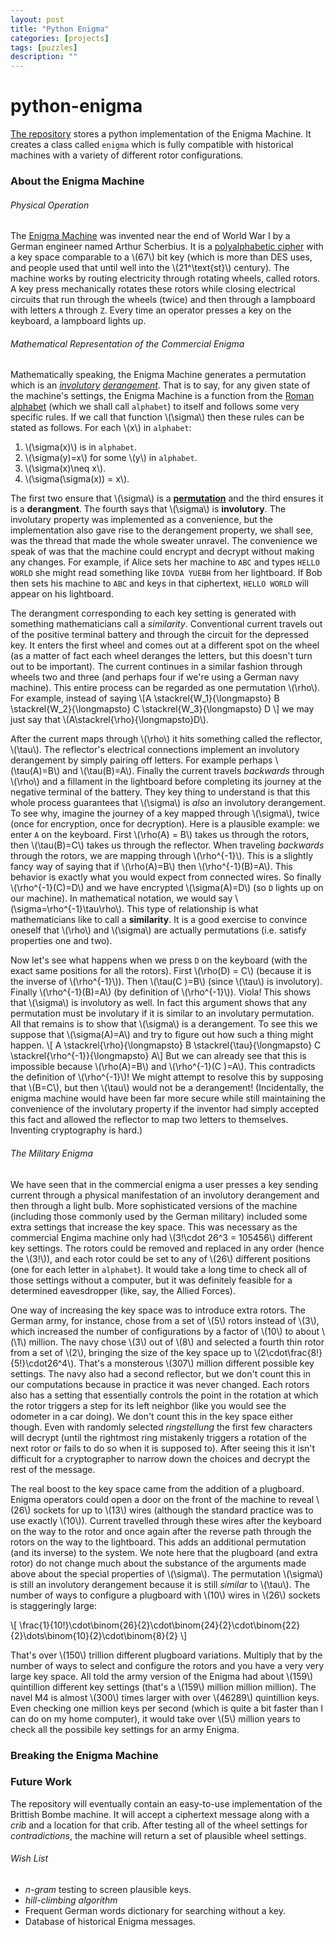 ```yaml
---
layout: post
title: "Python Enigma"
categories: [projects]
tags: [puzzles]
description: ""
---
```


# python-enigma
[The repository](github.io/aylvisaker/python-enigma) stores a python implementation of the Enigma Machine. It creates a class called `enigma` which is fully compatible with historical machines with a variety of different rotor configurations.

### About the Enigma Machine
###### Physical Operation
The [Enigma Machine](wki.pe/Enigma_machine) was invented near the end of World War I by a German engineer named Arthur Scherbius. It is a [polyalphabetic cipher](wki.pe/Polyalphabetic_cipher) with a key space comparable to a \\(67\\) bit key (which is more than DES uses, and people used that until well into the \\(21^\text{st}\\) century). The machine works by routing electricity through rotating wheels, called rotors. A key press mechanically rotates these rotors while closing electrical circuits that run through the wheels (twice) and then through a lampboard with letters `A` through `Z`. Every time an operator presses a key on the keyboard, a lampboard lights up.

###### Mathematical Representation of the Commercial Enigma
Mathematically speaking, the Enigma Machine generates a permutation which is an *[involutory](wki.pe/Involution_(mathematics)) [derangement](wki.pe/Derangement)*. That is to say, for any given state of the machine's settings, the Enigma Machine is a function from the [Roman alphabet](Roman_alphabet) (which we shall call `alphabet`) to itself and follows some very specific rules. If we call that function \\(\\sigma\\) then these rules can be stated as follows. For each \\(x\\) in `alphabet`:
1. \\(\\sigma(x)\\) is in `alphabet`.
2. \\(\\sigma(y)=x\\) for some \\(y\\) in `alphabet`.
3. \\(\\sigma(x)\\neq x\\).
4. \\(\\sigma(\\sigma(x)) = x\\).

The first two ensure that \\(\\sigma\\) is a **[permutation](wki.pe/Permutation)** and the third ensures it is a **derangment**. The fourth says that \\(\\sigma\\) is **involutory**. The involutary property was implemented as a convenience, but the implementation also gave rise to the derangement property, we shall see, was the thread that made the whole sweater unravel. The convenience we speak of was that the machine could encrypt and decrypt without making any changes. For example, if Alice sets her machine to `ABC` and types `HELLO WORLD` she might read something like `IOVDA YUEBH` from her lightboard. If Bob then sets his machine to `ABC` and keys in that ciphertext, `HELLO WORLD` will appear on his lightboard.

The derangment corresponding to each key setting is generated with something mathematicians call a *similarity*. Conventional current travels out of the positive terminal battery and through the circuit for the depressed key. It enters the first wheel and comes out at a different spot on the wheel (as a matter of fact each wheel deranges the letters, but this doesn't turn out to be important). The current continues in a similar fashion through wheels two and three (and perhaps four if we're using a German navy machine). This entire process can be regarded as one permutation \\(\\rho\\). For example, instead of saying 
\\[A \\stackrel{W\_1}{\\longmapsto} B \\stackrel{W\_2}{\\longmapsto} C \\stackrel{W\_3}{\\longmapsto} D \\]
we may just say that \\(A\\stackrel{\\rho}{\\longmapsto}D\\).

After the current maps through \\(\\rho\\) it hits something called the reflector, \\(\\tau\\). The reflector's electrical connections implement an involutory derangement by simply pairing off letters. For example perhaps \\(\\tau(A)=B\\) and \\(\\tau(B)=A\\). Finally the current travels *backwards* through \\(\\rho\\) and a fillament in the lightboard before completing its journey at the negative terminal of the battery. They key thing to understand is that this whole process guarantees that \\(\\sigma\\) is *also* an involutory derangement. To see why, imagine the journey of a key mapped through \\(\\sigma\\), twice (once for encryption, once for decryption). Here is a plausible example: we enter `A` on the keyboard. First \\(\\rho(A) = B\\) takes us through the rotors, then \\(\\tau(B)=C\\) takes us through the reflector. When traveling *backwards* through the rotors, we are mapping through \\(\\rho^{-1}\\). This is a slightly fancy way of saying that if \\(\\rho(A)=B\\) then \\(\\rho^{-1}(B)=A\\). This behavior is exactly what you would expect from connected wires. So finally \\(\\rho^{-1}(C)=D\\) and we have encrypted \\(\\sigma(A)=D\\) (so `D` lights up on our machine). In mathematical notation, we would say \\(\\sigma=\\rho^{-1}\\tau\\rho\\). This type of relationship is what mathematicians like to call a **similarity**. It is a good exercise to convince oneself that \\(\\rho\\) and \\(\\sigma\\) are actually permutations (i.e. satisfy properties one and two).

Now let's see what happens when we press `D` on the keyboard (with the exact same positions for all the rotors). First \\(\\rho(D) = C\\) (because it is the inverse of \\(\\rho^{-1}\\)). Then \\(\\tau(C )=B\\) (since \\(\\tau\\) is involutory). Finally \\(\\rho^{-1}(B)=A\\) (by definition of \\(\\rho^{-1}\\)). Viola! This shows that \\(\\sigma\\) is involutory as well. In fact this argument shows that any permutation must be involutary if it is similar to an involutary permutation. All that remains is to show that \\(\\sigma\\) is a derangement. To see this we suppose that \\(\\sigma(A)=A\\) and try to figure out how such a thing might happen.
\\[ A \\stackrel{\\rho}{\\longmapsto} B \\stackrel{\\tau}{\\longmapsto} C \\stackrel{\\rho^{-1}}{\\longmapsto} A\\]
But we can already see that this is impossible because \\(\\rho(A)=B\\) and \\(\\rho^{-1}(C )=A\\). This contradicts the definition of \\(\\rho^{-1}\\)! We might attempt to resolve this by supposing that \\(B=C\\), but then \\(\\tau\\) would not be a derangement! (Incidentally, the enigma machine would have been far more secure while still maintaining the convenience of the involutary property if the inventor had simply accepted this fact and allowed the reflector to map two letters to themselves. Inventing cryptography is hard.)

###### The Military Enigma

We have seen that in the commercial enigma a user presses a key sending current through a physical manifestation of an involutory derangement and then through a light bulb. More sophisticated versions of the machine (including those commonly used by the German military) included some extra settings that increase the key space. This was necessary as the commercial Engima machine only had \\(3!\\cdot 26^3 = 105456\\) different key settings. The rotors could be removed and replaced in any order (hence the \\(3!\\)), and each rotor could be set to any of \\(26\\) different positions (one for each letter in `alphabet`).  It would take a long time to check all of those settings without a computer, but it was definitely feasible for a determined eavesdropper (like, say, the Allied Forces).

One way of increasing the key space was to introduce extra rotors. The German army, for instance, chose from a set of \\(5\\) rotors instead of \\(3\\), which increased the number of configurations by a factor of \\(10\\) to about \\(\\1\\) million. The navy chose \\(3\\) out of \\(8\\) and selected a fourth thin rotor from a set of \\(2\\), bringing the size of the key space up to \\(2\\cdot\\frac{8!}{5!}\\cdot26^4\\). That's a monsterous \\(307\\) million different possible key settings. The navy also had a second reflector, but we don't count this in our computations because in practice it was never changed. Each rotors also has a setting that essentially controls the point in the rotation at which the rotor triggers a step for its left neighbor (like you would see the odometer in a car doing). We don't count this in the key space either though. Even with randomly selected *ringstellung* the first few characters will decrypt (until the rightmost ring mistakenly triggers a rotation of the next rotor or fails to do so when it is supposed to). After seeing this it isn't difficult for a cryptographer to narrow down the choices and decrypt the rest of the message.

The real boost to the key space came from the addition of a plugboard. Enigma operators could open a door on the front of the machine to reveal \\(26\\) sockets for up to \\(13\\) wires (although the standard practice was to use exactly \\(10\\)). Current travelled through these wires after the keyboard on the way to the rotor and once again after the reverse path through the rotors on the way to the lightboard. This adds an additional permutation (and its inverse) to the system. We note here that the plugboard (and extra rotor) do not change much about the substance of the arguments made above about the special properties of \\(\\sigma\\). The permutation \\(\\sigma\\) is still an involutory derangement because it is still *similar* to \\(\\tau\\). The number of ways to configure a plugboard with \\(10\\) wires in \\(26\\) sockets is staggeringly large:

\\[ \frac{1}{10!}\\cdot\\binom{26}{2}\\cdot\\binom{24}{2}\\cdot\\binom{22}{2}\\dots\\binom{10}{2}\\cdot\\binom{8}{2} \\]

That's over \\(150\\) trillion different plugboard variations. Multiply that by the number of ways to select and configure the rotors and you have a very very large key space.  All told the army version of the Enigma had about \\(159\\) quintillion different key settings (that's a \\(159\\) million million million). The navel M4 is almost \\(300\\) times larger with over \\(46289\\) quintillion keys. Even checking one million keys per second (which is quite a bit faster than I can do on my home computer), it would take over \\(5\\) million years to check all the possibile key settings for an army Enigma.

### Breaking the Enigma Machine

### Future Work
The repository will eventually contain an easy-to-use implementation of the Brittish Bombe machine. It will accept a ciphertext message along with a *crib* and a location for that crib. After testing all of the wheel settings for *contradictions*, the machine will return a set of plausible wheel settings.

###### Wish List
* *n-gram* testing to screen plausible keys.
* *hill-climbing algorithm*
* Frequent German words dictionary for searching without a key.
* Database of historical Enigma messages.
